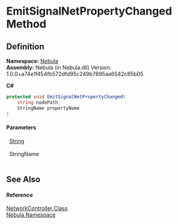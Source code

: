 # EmitSignalNetPropertyChanged Method




## Definition
**Namespace:** <a href="N_Nebula">Nebula</a>  
**Assembly:** Nebula (in Nebula.dll) Version: 1.0.0+a74e1f454fb572dfd95c249b7895aa6542c85b05

**C#**
``` C#
protected void EmitSignalNetPropertyChanged(
	string nodePath,
	StringName propertyName
)
```



#### Parameters
<dl><dt>  <a href="https://learn.microsoft.com/dotnet/api/system.string" target="_blank" rel="noopener noreferrer">String</a></dt><dd> </dd><dt>  StringName</dt><dd> </dd></dl>

## See Also


#### Reference
<a href="T_Nebula_NetworkController">NetworkController Class</a>  
<a href="N_Nebula">Nebula Namespace</a>  
